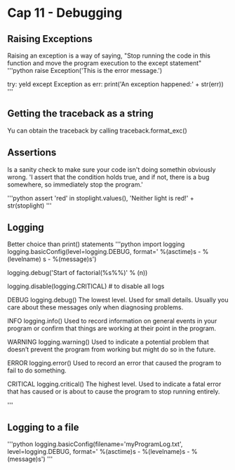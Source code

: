 # Cap 11 - Debugging 

## Raising Exceptions
Raising an exception is a way of saying, "Stop running the code in this function and move the program execution to the except statement"
'''python
raise Exception('This is the error message.')

try:
	yeld
except Exception as err:
	print('An exception happened:' + str(err))
'''

## Getting the traceback as a string
Yu can obtain the traceback by calling traceback.format_exc()

## Assertions
Is a sanity check to make sure your code isn't doing somethin obviously wrong. 'I assert that the condition holds true, and if not, there is a bug somewhere, so immediately stop the program.'

'''python
assert 'red' in stoplight.values(), 'Neither light is red!' + str(stoplight)
'''

## Logging 
Better choice than print() statements
'''python
import logging
logging.basicConfig(level=logging.DEBUG, format=' %(asctime)s -  %(levelname)
s -  %(message)s')

logging.debug('Start of factorial(%s%%)'  % (n))

logging.disable(logging.CRITICAL) # to disable all logs

DEBUG
logging.debug()
The lowest level. Used for small details. Usually you care about these messages only when diagnosing problems.

INFO
logging.info()
Used to record information on general events in your program or confirm that things are working at their point in the program.

WARNING
logging.warning()
Used to indicate a potential problem that doesn’t prevent the program from working but might do so in the future.

ERROR
logging.error()
Used to record an error that caused the program to fail to do something.

CRITICAL
logging.critical()
The highest level. Used to indicate a fatal error that has caused or is about to cause the program to stop running entirely.

'''

## Logging to a file
'''python
logging.basicConfig(filename='myProgramLog.txt', level=logging.DEBUG, format='
%(asctime)s -  %(levelname)s -  %(message)s')
'''
